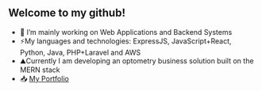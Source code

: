 ## Welcome to my github! 
- 🚄 I’m mainly working on Web Applications and Backend Systems
- ⚡My languages and technologies: ExpressJS, JavaScript+React, Python, Java, PHP+Laravel and AWS
- ⛰Currently I am developing an optometry business solution built on the MERN stack
- 📥 [My Portfolio](https://nextjs-portfolio-theta-orpin-56.vercel.app/)
<!--

Here are some ideas to get you started:


- 🌱 I’m currently learning ...
- 👯 I’m looking to collaborate on ...
- 🤔 I’m looking for help with ...
- 💬 Ask me about ...
- 📫 How to reach me: ...
- 😄 Pronouns: ...
- ⚡ Fun fact: ...
-->

